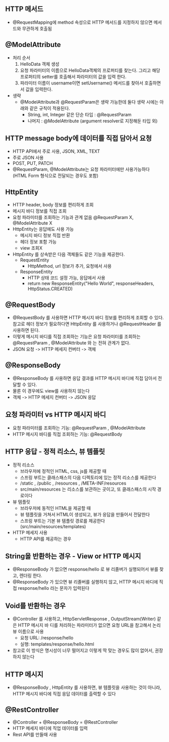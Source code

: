 ## HTTP 메서드
- @RequestMapping에 method 속성으로 HTTP 메서드를 지정하지 않으면 메서드와 무관하게 호출됨

## @ModelAttribute
* 처리 순서
  1. HelloData 객체 생성
  2. 요청 파라미터의 이름으로 HelloData객체의 프로퍼티를 찾는다. 그리고 해당 프로퍼티의 setter를 호출해서 파라미터의 값을 입력 한다.
  3. 파라미터 이름이 username이면 setUsername() 메서드를 찾아서 호출하면서 값을 입력한다.
* 생략
  - @ModelAttribute과 @RequestParam은 생략 가능한데 둘다 생략 시에는 아래와 같은 규칙이 적용된다.
    - String, int, Integer 같은 단순 타입 : @RequestParam
    - 나머지 : @ModelAttribute (argument resolver로 지정해둔 타입 외)

## HTTP message body에 데이터를 직접 담아서 요청
- HTTP API에서 주로 사용, JSON, XML, TEXT
- 주로 JSON 사용
- POST, PUT, PATCH
- @RequestParam, @ModelAttribute는 요청 파라미터에만 사용가능하다 (HTML Form 형식으로 전달되는 경우도 포함)

## HttpEntity
- HTTP header, body 정보를 편리하게 조회
- 메시지 바디 정보를 직접 조회
- 요청 파라미터를 조회하는 기능과 관계 없음 @RequestParam X, @ModelAttribute X
- HttpEntity는 응답에도 사용 가능
  - 메시지 바디 정보 직접 반환
  - 헤더 정보 포함 가능
  - view 조회X
- HttpEntity 를 상속받은 다음 객체들도 같은 기능을 제공한다.
  - RequestEntity
    - HttpMethod, url 정보가 추가, 요청에서 사용
  - ResponseEntity
    - HTTP 상태 코드 설정 가능, 응답에서 사용
    - return new ResponseEntity<String>("Hello World", responseHeaders, HttpStatus.CREATED)

## @RequestBody
- @RequestBody 를 사용하면 HTTP 메시지 바디 정보를 편리하게 조회할 수 있다. 참고로 헤더 정보가 필요하다면
  HttpEntity 를 사용하거나 @RequestHeader 를 사용하면 된다.
- 이렇게 메시지 바디를 직접 조회하는 기능은 요청 파라미터를 조회하는 @RequestParam , @ModelAttribute 와
  는 전혀 관계가 없다.
- JSON 요청 -> HTTP 메세지 컨버터 -> 객체

## @ResponseBody
- @ResponseBody 를 사용하면 응답 결과를 HTTP 메시지 바디에 직접 담아서 전달할 수 있다.
- 물론 이 경우에도 view를 사용하지 않는다
- 객체 -> HTTP 메세지 컨버터 -> JSON 응답

## 요청 파라미터 vs HTTP 메시지 바디
- 요청 파라미터를 조회하는 기능: @RequestParam , @ModelAttribute
- HTTP 메시지 바디를 직접 조회하는 기능: @RequestBody

## HTTP 응답 - 정적 리소스, 뷰 템플릿
- 정적 리소스
  - 브라우저에 정적인 HTML, css, js를 제공할 때
  - 스프링 부트는 클래스패스의 다음 디렉토리에 있는 정적 리소스를 제공한다
  - /static , /public , /resources , /META-INF/resources
  - src/main/resources 는 리소스를 보관하는 곳이고, 또 클래스패스의 시작 경로이다
- 뷰 템플릿
  - 브라우저에 동적인 HTML을 제공할 때
  - 뷰 템플릿을 거쳐서 HTML이 생성되고, 뷰가 응답을 만들어서 전달한다
  - 스프링 부트는 기본 뷰 템플릿 경로를 제공한다 (src/main/resources/templates)
- HTTP 메세지 사용
  - HTTP API를 제공하는 경우

## String을 반환하는 경우 - View or HTTP 메시지
- @ResponseBody 가 없으면 response/hello 로 뷰 리졸버가 실행되어서 뷰를 찾고, 렌더링 한다.
- @ResponseBody 가 있으면 뷰 리졸버를 실행하지 않고, HTTP 메시지 바디에 직접 response/hello 라는 문자가
  입력된다
## Void를 반환하는 경우
- @Controller 를 사용하고, HttpServletResponse , OutputStream(Writer) 같은 HTTP 메시지 바
  디를 처리하는 파라미터가 없으면 요청 URL을 참고해서 논리 뷰 이름으로 사용
  - 요청 URL: /response/hello
  - 실행: templates/response/hello.html
- 참고로 이 방식은 명시성이 너무 떨어지고 이렇게 딱 맞는 경우도 많이 없어서, 권장하지 않는다

## HTTP 메시지
- @ResponseBody , HttpEntity 를 사용하면, 뷰 템플릿을 사용하는 것이 아니라, HTTP 메시지 바디에 직접 응답
  데이터를 출력할 수 있다

## @RestController
- @Controller + @ResponseBody = @RestController
- HTTP 메세지 바디에 직업 데이터를 입력
- Rest API를 만들때 사용